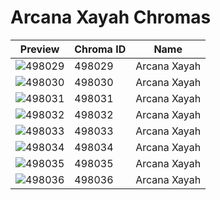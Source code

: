 # Arcana Xayah Chromas



| Preview | Chroma ID | Name |
|---------|-----------|------|
| ![498029](https://raw.communitydragon.org/latest/plugins/rcp-be-lol-game-data/global/default/v1/champion-chroma-images/498/498029.png) | 498029 | Arcana Xayah |
| ![498030](https://raw.communitydragon.org/latest/plugins/rcp-be-lol-game-data/global/default/v1/champion-chroma-images/498/498030.png) | 498030 | Arcana Xayah |
| ![498031](https://raw.communitydragon.org/latest/plugins/rcp-be-lol-game-data/global/default/v1/champion-chroma-images/498/498031.png) | 498031 | Arcana Xayah |
| ![498032](https://raw.communitydragon.org/latest/plugins/rcp-be-lol-game-data/global/default/v1/champion-chroma-images/498/498032.png) | 498032 | Arcana Xayah |
| ![498033](https://raw.communitydragon.org/latest/plugins/rcp-be-lol-game-data/global/default/v1/champion-chroma-images/498/498033.png) | 498033 | Arcana Xayah |
| ![498034](https://raw.communitydragon.org/latest/plugins/rcp-be-lol-game-data/global/default/v1/champion-chroma-images/498/498034.png) | 498034 | Arcana Xayah |
| ![498035](https://raw.communitydragon.org/latest/plugins/rcp-be-lol-game-data/global/default/v1/champion-chroma-images/498/498035.png) | 498035 | Arcana Xayah |
| ![498036](https://raw.communitydragon.org/latest/plugins/rcp-be-lol-game-data/global/default/v1/champion-chroma-images/498/498036.png) | 498036 | Arcana Xayah |